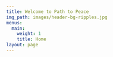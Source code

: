 ```yaml
---
title: Welcome to Path to Peace
img_path: images/header-bg-ripples.jpg
menus:
  main:
    weight: 1
    title: Home
layout: page
---
```

